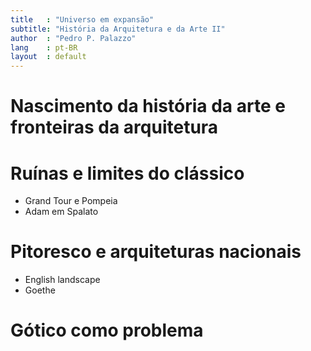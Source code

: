 ```yaml
---
title   : "Universo em expansão"
subtitle: "História da Arquitetura e da Arte II"
author  : "Pedro P. Palazzo"
lang    : pt-BR
layout  : default
---
```


Nascimento da história da arte e fronteiras da arquitetura
==========================================================

Ruínas e limites do clássico
============================

- Grand Tour e Pompeia
- Adam em Spalato

Pitoresco e arquiteturas nacionais
==================================

- English landscape
- Goethe

Gótico como problema
====================

